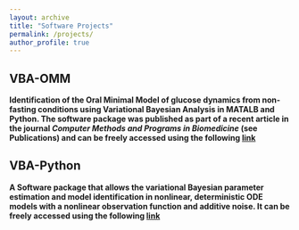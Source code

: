 ```yaml
---
layout: archive
title: "Software Projects"
permalink: /projects/
author_profile: true
---
```

<b />

VBA-OMM
------
Identification of the Oral Minimal Model of glucose dynamics from non-fasting conditions using Variational Bayesian Analysis in MATALB and Python. The software package was published as part of a recent article in the journal *Computer Methods and Programs in Biomedicine* (see Publications) and can be freely accessed using the following [link](https://github.com/manueich/VBA-OMM) 

<b />

VBA-Python
------
A Software package that allows the variational Bayesian parameter estimation and model identification in nonlinear, deterministic ODE models with a nonlinear observation function and additive noise. It can be freely accessed using the following [link](https://github.com/manueich/VBA-python) 

